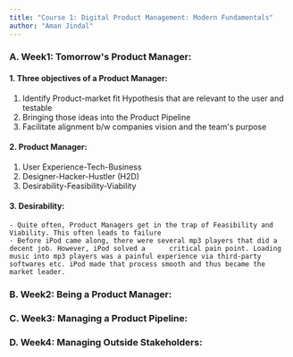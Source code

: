 ```yaml
---
title: "Course 1: Digital Product Management: Modern Fundamentals"
author: "Aman Jindal"
---
```

### A. Week1: Tomorrow's Product Manager:

#### 1. Three objectives of a Product Manager:
   1. Identify Product-market fit Hypothesis that are relevant to the user and testable
   2. Bringing those ideas into the Product Pipeline
   3. Facilitate alignment b/w companies vision and the team's purpose

#### 2. Product Manager:
   1. User Experience-Tech-Business
   2. Designer-Hacker-Hustler (H2D)
   3. Desirability-Feasibility-Viability

#### 3. Desirability:
    - Quite often, Product Managers get in the trap of Feasibility and Viability. This often leads to failure
    - Before iPod came along, there were several mp3 players that did a decent job. However, iPod solved a      critical pain point. Loading music into mp3 players was a painful experience via third-party softwares etc. iPod made that process smooth and thus became the market leader. 

### B. Week2: Being a Product Manager:

### C. Week3: Managing a Product Pipeline:

### D. Week4: Managing Outside Stakeholders:

